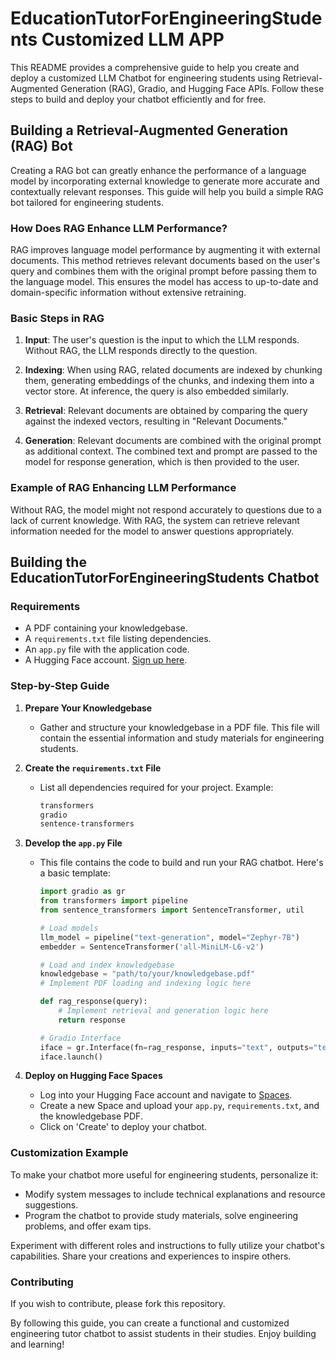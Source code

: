 # EducationTutorForEngineeringStudents Customized LLM APP

This README provides a comprehensive guide to help you create and deploy a customized LLM Chatbot for engineering students using Retrieval-Augmented Generation (RAG), Gradio, and Hugging Face APIs. Follow these steps to build and deploy your chatbot efficiently and for free.

## Building a Retrieval-Augmented Generation (RAG) Bot

Creating a RAG bot can greatly enhance the performance of a language model by incorporating external knowledge to generate more accurate and contextually relevant responses. This guide will help you build a simple RAG bot tailored for engineering students.

### How Does RAG Enhance LLM Performance?

RAG improves language model performance by augmenting it with external documents. This method retrieves relevant documents based on the user's query and combines them with the original prompt before passing them to the language model. This ensures the model has access to up-to-date and domain-specific information without extensive retraining.

### Basic Steps in RAG

1. **Input**: The user's question is the input to which the LLM responds. Without RAG, the LLM responds directly to the question.

2. **Indexing**: When using RAG, related documents are indexed by chunking them, generating embeddings of the chunks, and indexing them into a vector store. At inference, the query is also embedded similarly.

3. **Retrieval**: Relevant documents are obtained by comparing the query against the indexed vectors, resulting in "Relevant Documents."

4. **Generation**: Relevant documents are combined with the original prompt as additional context. The combined text and prompt are passed to the model for response generation, which is then provided to the user.

### Example of RAG Enhancing LLM Performance

Without RAG, the model might not respond accurately to questions due to a lack of current knowledge. With RAG, the system can retrieve relevant information needed for the model to answer questions appropriately.

## Building the EducationTutorForEngineeringStudents Chatbot

### Requirements

- A PDF containing your knowledgebase.
- A `requirements.txt` file listing dependencies.
- An `app.py` file with the application code.
- A Hugging Face account. [Sign up here](https://huggingface.co/join).

### Step-by-Step Guide

1. **Prepare Your Knowledgebase**
   - Gather and structure your knowledgebase in a PDF file. This file will contain the essential information and study materials for engineering students.

2. **Create the `requirements.txt` File**
   - List all dependencies required for your project. Example:
     ```txt
     transformers
     gradio
     sentence-transformers
     ```

3. **Develop the `app.py` File**
   - This file contains the code to build and run your RAG chatbot. Here's a basic template:
     ```python
     import gradio as gr
     from transformers import pipeline
     from sentence_transformers import SentenceTransformer, util

     # Load models
     llm_model = pipeline("text-generation", model="Zephyr-7B")
     embedder = SentenceTransformer('all-MiniLM-L6-v2')

     # Load and index knowledgebase
     knowledgebase = "path/to/your/knowledgebase.pdf"
     # Implement PDF loading and indexing logic here

     def rag_response(query):
         # Implement retrieval and generation logic here
         return response

     # Gradio Interface
     iface = gr.Interface(fn=rag_response, inputs="text", outputs="text")
     iface.launch()
     ```

4. **Deploy on Hugging Face Spaces**
   - Log into your Hugging Face account and navigate to [Spaces](https://huggingface.co/spaces).
   - Create a new Space and upload your `app.py`, `requirements.txt`, and the knowledgebase PDF.
   - Click on 'Create' to deploy your chatbot.

### Customization Example

To make your chatbot more useful for engineering students, personalize it:

- Modify system messages to include technical explanations and resource suggestions.
- Program the chatbot to provide study materials, solve engineering problems, and offer exam tips.

Experiment with different roles and instructions to fully utilize your chatbot's capabilities. Share your creations and experiences to inspire others.

### Contributing

If you wish to contribute, please fork this repository.


By following this guide, you can create a functional and customized engineering tutor chatbot to assist students in their studies. Enjoy building and learning!
